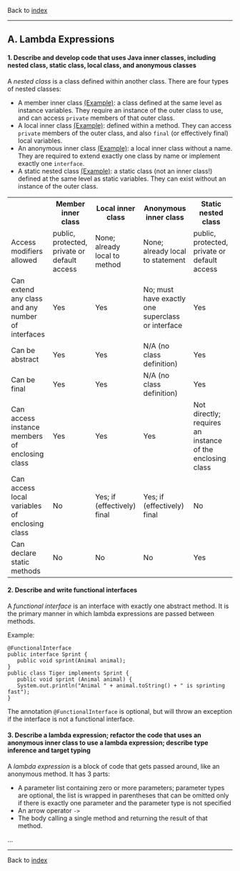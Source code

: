 Back to [index](README.md)

---
## A. Lambda Expressions
#### 1. Describe and develop code that uses Java inner classes, including nested class, static class, local class, and anonymous classes
A _nested class_ is a class defined within another class. There are four types of nested classes:
* A member inner class [(Example)](src/main/java/A/MemberInnerClass.java): a class defined at the same level as instance variables. They require an instance of the outer class to use, and can access `private` members of that outer class.
* A local inner class [(Example)](src/main/java/A/LocalInnerClass.java): defined within a method. They can access `private` members of the outer class, and also `final` (or effectively final) local variables.
* An anonymous inner class [(Example)](src/main/java/A/AnonymousInnerClass.java): a local inner class without a name. They are required to extend exactly one class by name or implement exactly one `interface`.
* A static nested class [(Example)](src/main/java/A/StaticNestedClass.java): a static class (not an inner class!) defined at the same level as static variables. They can exist without an instance of the outer class.

<table>
    <tr>
        <th></th>
        <th>Member inner class</th>
        <th>Local inner class</th>
        <th>Anonymous inner class</th>
        <th>Static nested class</th>
    </tr>
    <tr>
        <td>Access modifiers allowed</td>
        <td>public, protected, private or default access</td>
        <td>None; already local to method</td>
        <td>None; already local to statement</td>
        <td>public, protected, private or default access</td>
    </tr>
    <tr>
        <td>Can extend any class and any number of interfaces</td>
        <td>Yes</td>
        <td>Yes</td>
        <td>No; must have exactly one superclass or interface</td>
        <td>Yes</td>
    </tr>
    <tr>
        <td>Can be abstract</td>
        <td>Yes</td>
        <td>Yes</td>
        <td>N/A (no class definition)</td>
        <td>Yes</td>
    </tr>
    <tr>
        <td>Can be final</td>
        <td>Yes</td>
        <td>Yes</td>
        <td>N/A (no class definition)</td>
        <td>Yes</td>
    </tr>
    <tr>
        <td>Can access instance members of enclosing class</td>
        <td>Yes</td>
        <td>Yes</td>
        <td>Yes</td>
        <td>Not directly; requires an instance of the enclosing class</td>
    </tr>
    <tr>
        <td>Can access local variables of enclosing class</td>
        <td>No</td>
        <td>Yes; if (effectively) final</td>
        <td>Yes; if (effectively) final</td>
        <td>No</td>
    </tr>
    <tr>
        <td>Can declare static methods</td>
        <td>No</td>
        <td>No</td>
        <td>No</td>
        <td>Yes</td>
    </tr>
</table>

#### 2. Describe and write functional interfaces
A *functional interface* is an interface with exactly one abstract method. It is the primary manner in which lambda expressions are passed between methods.

Example:

```
@FunctionalInterface
public interface Sprint {
   public void sprint(Animal animal);
}
public class Tiger implements Sprint {
   public void sprint (Animal animal) {
   System.out.println("Animal " + animal.toString() + " is sprinting fast");
}
```

The annotation `@FunctionalInterface` is optional, but will throw an exception if the interface is not a functional interface.

#### 3. Describe a lambda expression; refactor the code that uses an anonymous inner class to use a lambda expression; describe type inference and target typing
A *lambda expression* is a block of code that gets passed around, like an anonymous method. It has 3 parts:
* A parameter list containing zero or more parameters; parameter types are optional, the list is wrapped in parentheses that can be omitted only if there is exactly one parameter and the parameter type is not specified
* An arrow operator `->`
* The body calling a single method and returning the result of that method.

...

---
Back to [index](README.md)
